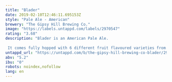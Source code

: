 ```yaml
---
title: "Blader"
date: 2019-02-10T12:46:11.695153Z
style: "Pale Ale - American"
brewery: "The Gipsy Hill Brewing Co."
image: "https://labels.untappd.com/labels/2970547"
rating: "3.68"
description: "Blader is an American Pale Ale.  It comes fully hopped with 6 different fruit flavoured varieties from Northern and Southern Hemispheres."
untappd_url: "https://untappd.com/b/the-gipsy-hill-brewing-co-blader/2970547"
abv: "5.2"
ibu: "0"
robots: noindex,nofollow
lang: en
---
```

